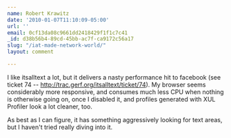 ```yaml
---
name: Robert Krawitz
date: '2010-01-07T11:10:09-05:00'
url: ''
email: 0cf13da08c9661dd2418429f1f1c7c41
_id: d38b56b4-89cd-45bb-ac7f-ca9172c56a17
slug: "/iat-made-network-world/"
layout: comment

---
```


I like itsalltext a lot, but it delivers a nasty performance hit to facebook (see ticket 74 -- http://trac.gerf.org/itsalltext/ticket/74).  My browser seems considerably more responsive, and consumes much less CPU when nothing is otherwise going on, once I disabled it, and profiles generated with XUL Profiler look a lot cleaner, too.

As best as I can figure, it has something aggressively looking for text areas, but I haven't tried really diving into it.
